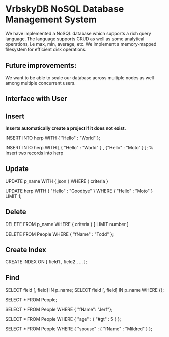 

VrbskyDB NoSQL Database Management System
=========================================

We have implemented a NoSQL database which supports a rich query language.
The language supports CRUD as well as some analytical operations, i.e max, min, average, etc.
We implement a memory-mapped filesystem for efficient disk operations.

Future improvements:
--------------------
We want to be able to scale our database across multiple nodes as well among multiple concurrent users.


Interface with User
-------------------
## Insert

**Inserts automatically create a project if it does not exist.**

INSERT INTO herp WITH { "Hello" : "World" };

INSERT INTO herp WITH [ { "Hello" : "World" } , {"Hello" : "Moto" } ];	% Insert two records into herp


## Update

UPDATE p_name WITH { json } WHERE { criteria } 

UPDATE herp WITH { "Hello" : "Goodbye" } WHERE { "Hello" : "Moto" } LIMIT 1;

## Delete

DELETE FROM p_name WHERE { criteria } [ LIMIT number ]

DELETE FROM People WHERE { "fName" : "Todd" };

## Create Index

CREATE INDEX ON [ field1 , field2 , ... ];

## Find

SELECT field [, field] IN p_name;
SELECT field [, field] IN p_name WHERE {};

SELECT * FROM People;

SELECT * FROM People WHERE { "fName": "Jerf"};

SELECT * FROM People WHERE { "age" : { "#gt" : 5 } };

SELECT * FROM People WHERE { "spouse" : { "fName" : "Mildred" } };
